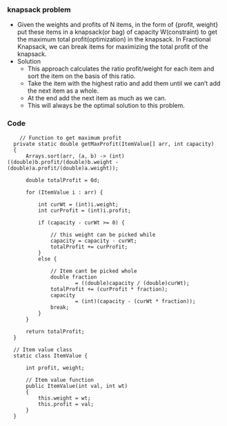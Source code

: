 ### knapsack problem

- Given the weights and profits of N items, in the form of {profit, weight} put these items in a knapsack(or bag) of capacity W(constraint) to get the maximum total profit(optimization) in the knapsack. 
  In Fractional Knapsack, we can break items for maximizing the total profit of the knapsack.
- Solution  
  - This approach calculates the ratio profit/weight for each item and sort the item on the basis of this ratio. 
  - Take the item with the highest ratio and add them until we can’t add the next item as a whole.
  - At the end add the next item as much as we can. 
  - This will always be the optimal solution to this problem.

### Code

  ```
      // Function to get maximum profit
    private static double getMaxProfit(ItemValue[] arr, int capacity)
    {
        Arrays.sort(arr, (a, b) -> (int)((double)b.profit/(double)b.weight - (double)a.profit/(double)a.weight));

        double totalProfit = 0d;

        for (ItemValue i : arr) {

            int curWt = (int)i.weight;
            int curProfit = (int)i.profit;

            if (capacity - curWt >= 0) {

                // this weight can be picked while
                capacity = capacity - curWt;
                totalProfit += curProfit;
            }
            else {

                // Item cant be picked whole
                double fraction
                        = ((double)capacity / (double)curWt);
                totalProfit += (curProfit * fraction);
                capacity
                        = (int)(capacity - (curWt * fraction));
                break;
            }
        }

        return totalProfit;
    }

    // Item value class
    static class ItemValue {

        int profit, weight;

        // Item value function
        public ItemValue(int val, int wt)
        {
            this.weight = wt;
            this.profit = val;
        }
    }

  ```

    